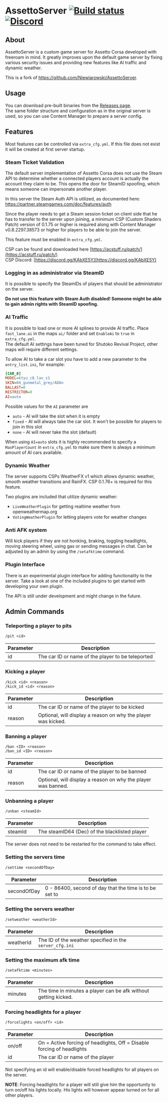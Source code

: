 # AssettoServer [![Build status](https://github.com/compujuckel/AssettoServer/actions/workflows/dotnet.yml/badge.svg)](https://github.com/compujuckel/AssettoServer/actions/workflows/dotnet.yml) [![Discord](https://discordapp.com/api/guilds/890676433746268231/widget.png?style=shield)](https://discord.gg/uXEXRcSkyz)

## About
AssettoServer is a custom game server for Assetto Corsa developed with freeroam in mind. It greatly improves upon the default game server by fixing various security issues and providing new features like AI traffic and dynamic weather.

This is a fork of https://github.com/Niewiarowski/AssettoServer.

## Usage

You can download pre-built binaries from the [Releases page](https://github.com/compujuckel/AssettoServer/releases).  
The same folder structure and configuration as in the original server is used, so you can use Content Manager to prepare a server config.

## Features

Most features can be controlled via `extra_cfg.yml`. If this file does not exist it will be created at first server startup.

### Steam Ticket Validation

The default server implementation of Assetto Corsa does not use the Steam API to determine whether a connected players
account is actually the account they claim to be. This opens the door for SteamID spoofing, which means someone can
impersonate another player.

In this server the Steam Auth API is utilized, as documented
here: https://partner.steamgames.com/doc/features/auth

Since the player needs to get a Steam session ticket on client side that he has to transfer to the server upon joining,
a minimum CSP (Custom Shaders Patch) version of 0.1.75 or higher is required along with Content Manager v0.8.2297.38573 or higher for players to be able to join the server.

This feature must be enabled in `extra_cfg.yml`.

CSP can be found and downloaded here [https://acstuff.ru/patch/](https://acstuff.ru/patch/)  
CSP Discord: [https://discord.gg/KAbXE5Y](https://discord.gg/KAbXE5Y)

### Logging in as administrator via SteamID

It is possible to specify the SteamIDs of players that should be administrator on the server.

**Do not use this feature with Steam Auth disabled! Someone might be able to gain admin rights with SteamID spoofing.**

### AI Traffic

It is possible to load one or more AI splines to provide AI traffic. Place `fast_lane.ai` in the maps `ai/` folder and set `EnableAi` to `true` in `extra_cfg.yml`.  
The default AI settings have been tuned for Shutoko Revival Project, other maps will require different settings.

To allow AI to take a car slot you have to add a new parameter to the `entry_list.ini`, for example:
```ini
[CAR_0]
MODEL=ktyu_c8_lav_s1
SKIN=04_gunmetal_grey/ADAn
BALLAST=0
RESTRICTOR=0
AI=auto
```

Possible values for the `AI` parameter are
* `auto` - AI will take the slot when it is empty
* `fixed` - AI will always take the car slot. It won't be possible for players to join in this slot
* `none` - AI will never take the slot (default)

When using `AI=auto` slots it is highly recommended to specify a `MaxPlayerCount` in `extra_cfg.yml` to make sure there is always a minimum amount of AI cars available.


### Dynamic Weather

The server supports CSPs WeatherFX v1 which allows dynamic weather, smooth weather transitions and RainFX. CSP 0.1.76+ is required for this feature.

Two plugins are included that utilize dynamic weather:
* `LiveWeatherPlugin` for getting realtime weather from openweathermap.org
* `VotingWeatherPlugin` for letting players vote for weather changes

### Anti AFK system

Will kick players if they are not honking, braking, toggling headlights, moving steering wheel, using gas or sending
messages in chat. Can be adjusted by an admin by using the `/setafktime` command.

### Plugin Interface

There is an experimental plugin interface for adding functionality to the server. Take a look at one of the
included plugins to get started with developing your own plugin.

The API is still under development and might change in the future.

## Admin Commands

### Teleporting a player to pits

`/pit <id>`

| Parameter | Description                                                   |
| --------- | ------------------------------------------------------------- |
| id        | The car ID or name of the player to be teleported             |

### Kicking a player

`/kick <id> <reason>`  
`/kick_id <id> <reason>`

| Parameter | Description                                                   |
| --------- | ------------------------------------------------------------- |
| id        | The car ID or name of the player to be kicked                 |
| reason    | Optional, will display a reason on why the player was kicked. |

### Banning a player

`/ban <ID> <reason>`  
`/ban_id <ID> <reason>`

| Parameter | Description                                                   |
| --------- | ------------------------------------------------------------- |
| id        | The car ID or name of the player to be banned                 |
| reason    | Optional, will display a reason on why the player was banned. |

### Unbanning a player

`/unban <steamId>`

| Parameter | Description                                                   |
| --------- | ------------------------------------------------------------- |
| steamId   | The steamID64 (Dec) of the blacklisted player                 |

The server does not need to be restarted for the command to take effect.

### Setting the servers time

`/settime <secondOfDay>`

| Parameter | Description                                                   |
| --------- | ------------------------------------------------------------- |
| secondOfDay | 0 - 86400, second of day that the time is to be set to      |

### Setting the servers weather

`/setweather <weatherId>`

| Parameter | Description                                                   |
| --------- | ------------------------------------------------------------- |
| weatherId | The ID of the weather specified in the `server_cfg.ini`       |

### Setting the maximum afk time

`/setafktime <minutes>`

| Parameter | Description                                                      |
| --------- | ---------------------------------------------------------------- |
| minutes   | The time in minutes a player can be afk without getting kicked.  |

### Forcing headlights for a player

`/forcelights <on/off> <id>`

| Parameter | Description                                                             |
| --------- | ----------------------------------------------------------------------- |
| on/off    | On = Active forcing of headlights, Off = Disable forcing of headlights  |
| id        | The car ID or name of the player                                        |

Not specifying an id will enable/disable forced headlights for all players on the server.

**NOTE**: Forcing headlights for a player will still give him the opportunity to turn on/off his lights locally. His
lights will however appear turned on for all other players.
